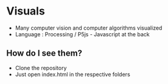 # Visuals

- Many computer vision and computer algorithms visualized
- Language : Processing / P5js
        - Javascript at the back

## How do I see them?
- Clone the repository
- Just open index.html in the respective folders

